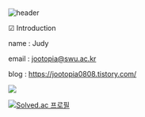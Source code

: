 ###                                                                                                            
![header](https://capsule-render.vercel.app/api?type=wave&color=random&height=150&section=header&text=Wellcome%20to%20jootopia&fontSize=50)




☑ Introduction


name  : Judy

email  : jootopia@swu.ac.kr


blog   : https://jootopia0808.tistory.com/


<img src="https://img.shields.io/badge/c-1BA0D7?style=flat-square&logo=c&logoColor=black"/>










[![Solved.ac 프로필](http://mazassumnida.wtf/api/v2/generate_badge?boj=jootopia0808)](https://solved.ac/jootopia)



<!--
**Jo0dY/Jo0dy** is a ✨ _special_ ✨ repository because its `README.md` (this file) appears on your GitHub profile.

Here are some ideas to get you started:

- 🌱 I’m currently learning ...
- 😄 Pronouns: ...



